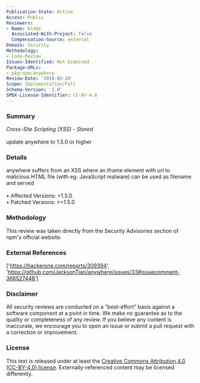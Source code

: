 ```yaml
---
Publication-State: Active
Access: Public
Reviewers:
- Name: bl4de
  Associated-With-Project: false
  Compensation-Source: external
Domain: Security
Methodology:
- Code-Review
Issues-Identified: Not-Examined
Package-URLs:
- pkg:npm/anywhere
Review-Date: '2018-02-26'
Scope: Implementation/Full
Schema-Version: '1.0'
SPDX-License-Identifier: CC-BY-4.0
---
```

### Summary
*Cross-Site Scripting (XSS) - Stored*<br><br>update anywhere to 1.5.0 or higher
### Details
anywhere suffers from an XSS where an iframe element with url to malicious HTML file (with eg. JavaScript malware) can be used as filename and served
<br><br>• Affected Versions: <1.5.0
<br>• Patched Versions: >=1.5.0
### Methodology
This review was taken directly from the Security Advisories section of npm's official website.
### External References
['https://hackerone.com/reports/309394', 'https://github.com/JacksonTian/anywhere/issues/33#issuecomment-366527448']
### Disclaimer
All security reviews are conducted on a "best-effort" basis against a software component at a point in time. We make no guarantee as to the quality or completeness of any review. If you believe any content is inaccurate, we encourage you to open an issue or submit a pull request with a correction or improvement.
### License
This text is released under at least the [Creative Commons Attribution 4.0 (CC-BY-4.0) license](https://creativecommons.org/licenses/by/4.0/legalcode.txt). Externally-referenced content may be licensed differently.
